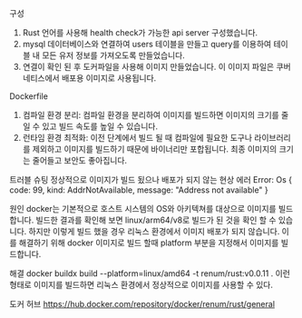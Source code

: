 구성
1. Rust 언어를 사용해 health check가 가능한 api server 구성했습니다. 
2. mysql 데이터베이스와 연결하여 users 테이블을 만들고 query를 이용하여 테이블 내 모든 유저 정보를 가져오도록 만들었습니다.
3. 연결이 확인 된 후 도커파일을 사용해 이미지 만들었습니다. 이 이미지 파일은 쿠버네티스에서 배포용 이미지로 사용됩니다.


Dockerfile
1. 컴파일 환경 분리: 컴파일 환경을 분리하여 이미지를 빌드하면 이미지의 크기를 줄일 수 있고 빌드 속도를 높일 수 있습니다.
2. 런타임 환경 최적화: 이전 단계에서 빌드 될 때 컴파일에 필요한 도구나 라이브러리를 제외하고 이미지를 빌드하기 때문에 바이너리만 포합됩니다. 최종 이미지의 크기는 줄어들고 보안도 좋아집니다.


트러블 슈팅
정상적으로 이미지가 빌드 됬으나 배포가 되지 않는 현상
  에러
  Error: Os { code: 99, kind: AddrNotAvailable, message: "Address not available" }

  원인
  docker는 기본적으로 호스트 시스템의 OS와 아키텍쳐를 대상으로 이미지를 빌드합니다. 빌드한 결과를 확인해 보면 linux/arm64/v8로 빌드가 된 것을 확인 할 수 있습니다. 하지만 이렇게 빌드 했을 경우 리눅스 환경에서 이미지 배포가 되지 않습니다. 이를 해결하기 위해 docker 이미지로 빌드 할때 platform 부분을 지정해서 이미지를 빌드합니다.

  해결
  docker buildx build --platform=linux/amd64 -t renum/rust:v0.0.11 . 
  이런 형태로 이미지를 빌드하면 리눅스 환경에서 정상적으로 이미지를 사용할 수 있다.


도커 허브
https://hub.docker.com/repository/docker/renum/rust/general
